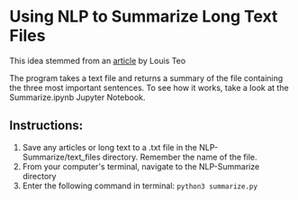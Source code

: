 # Using NLP to Summarize Long Text Files
This idea stemmed from an [article](https://towardsdatascience.com/report-is-too-long-to-read-use-nlp-to-create-a-summary-6f5f7801d355) by Louis Teo

The program takes a text file and returns a summary of the file containing the three most important sentences. To see how it works, take a look at the Summarize.ipynb Jupyter Notebook.

## Instructions:
1. Save any articles or long text to a .txt file in the NLP-Summarize/text_files directory. Remember the name of the file.
2. From your computer's terminal, navigate to the NLP-Summarize directory
3. Enter the following command in terminal: ``python3 summarize.py``

